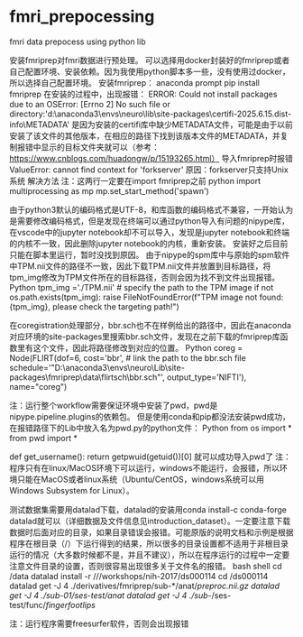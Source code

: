 # fmri_prepocessing
fmri data prepocess using python lib


安装fmriprep对fmri数据进行预处理。
可以选择用docker封装好的fmriprep或者自己配置环境、安装依赖。因为我使用python脚本多一些，没有使用过docker，所以选择自己配置环境。
安装fmriprep：
anaconda prompt
pip install fmriprep
在安装的过程中，出现报错：
ERROR: Could not install packages due to an OSError: [Errno 2] No such file or directory:'d:\\anaconda3\\envs\\neuro\\lib\\site-packages\\certifi-2025.6.15.dist-info\\METADATA'
是因为安装的certifi库中缺少METADATA文件，可能是由于以前安装了该文件的其他版本，在相应的路径下找到该版本文件的METADATA，并复制报错中显示的目标文件夹就可以（参考：https://www.cnblogs.com/huadongw/p/15193265.html）
导入fmriprep时报错
ValueError: cannot find context for 'forkserver'
原因：forkserver只支持Unix系统
解决方法
注：这两行一定要在import fmriprep之前
python
import multiprocessing as mp
mp.set_start_method('spawn')

由于python3默认的编码格式是UTF-8，和库函数的编码格式不兼容，一开始认为是需要修改编码格式，但是发现在终端可以通过python导入有问题的nipype库，在vscode中的jupyter notebook却不可以导入，发现是jupyter notebook和终端的内核不一致，因此删除jupyter notebook的内核，重新安装。
安装好之后目前只能在脚本里运行，暂时没找到原因。
由于nipype的spm库中与原始的spm软件中TPM.nii文件的路径不一致，因此下载TPM.nii文件并放置到目标路径，将tpm_img修改为TPM文件所在的目标路径，否则会因为找不到文件出现报错。
Python
tpm_img ='./TPM.nii'  # specify the path to the TPM image
if not os.path.exists(tpm_img):
    raise FileNotFoundError(f"TPM image not found: {tpm_img}, please check the targeting path!")

在coregistration处理部分，bbr.sch也不在样例给出的路径中，因此在anaconda对应环境的site-packages里搜索bbr.sch文件，发现在之前下载的fmriprep库函数里有这个文件，因此将路径修改到对应的位置。
Python
coreg = Node(FLIRT(dof=6,
                   cost='bbr',
                   # link the path to the bbr.sch file
                   schedule='"D:\\anaconda3\\envs\\neuro\\Lib\\site-packages\\fmriprep\\data\\flirtsch\\bbr.sch"',
                   output_type='NIFTI'),
             name="coreg")

注：运行整个workflow需要保证环境中安装了pwd，pwd是nipype.pipeline.plugins的依赖包。
但是使用conda和pip都没法安装pwd成功，在报错路径下的Lib中放入名为pwd.py的python文件：
Python
from os import *
from pwd import *

def get_username():
    return getpwuid(getuid())[0]
就可以成功导入pwd了
注：程序只有在linux/MacOS环境下可以运行，windows不能运行，会报错，所以环境只能在MacOS或者linux系统（Ubuntu/CentOS，windows系统可以用Windows Subsystem for Linux）。

测试数据集需要用datalad下载，datalad的安装用conda install-c conda-forge datalad就可以（详细数据及文件信息见introduction_dataset）。一定要注意下载数据时后面对应的目录，如果目录错误会报错。可能原版的说明文档和示例是根据程序在根目录（/）下运行得到的结果，所以很多的目录设置都不适用于非根目录运行的情况（大多数时候都不是，并且不建议），所以在程序运行的过程中一定要注意文件目录的设置，否则很容易出现很多关于文件名的报错。
bash shell
cd /data
datalad install -r ///workshops/nih-2017/ds000114
cd /ds000114
datalad get -J 4 ./derivatives/fmriprep/sub-*/anat/*preproc.nii.gz
datalad get -J 4 ./sub-01/ses-test/anat
datalad get -J 4 ./sub-*/ses-test/func/*fingerfootlips*

注：运行程序需要freesurfer软件，否则会出现报错
